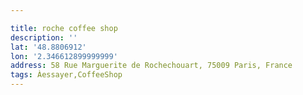 ```yaml
---

title: roche coffee shop
description: ''
lat: '48.8806912'
lon: '2.346612899999999'
address: 58 Rue Marguerite de Rochechouart, 75009 Paris, France
tags: Àessayer,CoffeeShop
---
```


